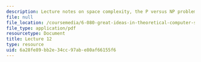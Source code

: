 ```yaml
---
description: Lecture notes on space complexity, the P versus NP problem, and randomness.
file: null
file_location: /coursemedia/6-080-great-ideas-in-theoretical-computer-science-spring-2008/6a28fe89bb2e34cc97abe80af66155f6_lec12.pdf
file_type: application/pdf
resourcetype: Document
title: Lecture 12
type: resource
uid: 6a28fe89-bb2e-34cc-97ab-e80af66155f6
---
```

